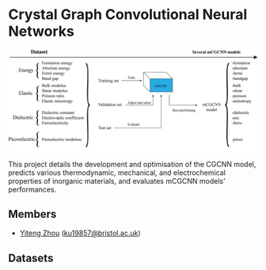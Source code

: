 # Crystal Graph Convolutional Neural Networks

![Logo](dissertation/image/model.jpg)

This project details the development and optimisation of the CGCNN model, predicts various thermodynamic, mechanical, and electrochemical properties of inorganic materials, and evaluates mCGCNN models’ performances. 

## Members

- [Yiteng Zhou](https://github.com/YitengZhou) (ku19857@bristol.ac.uk)

## Datasets

